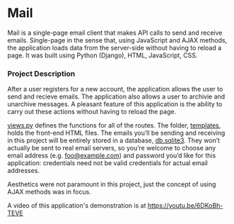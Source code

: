 # Mail
Mail is a single-page email client that makes API calls to send and receive emails. Single-page in the sense that, using
JavaScript and AJAX methods, the application loads data from the server-side without having to reload a page. It was built using Python (Django),
HTML, JavaScript, CSS.

### Project Description

After a user registers for a new account, the application allows the user to send and recieve emails. The application also allows a user to archivie
and unarchive messages. A pleasant feature of this application is the ability to carry out these actions without having to reload the page.

[views.py](/mail/views.py) defines the functions for all of the routes. The folder, [templates](/mail/templates), holds the front-end HTML files.
The emails you’ll be sending and receiving in this project will be entirely stored in a database, [db.sqlite3](/db.sqlite3). They won’t actually be
sent to real email servers, so you’re welcome to choose any email address (e.g. foo@example.com) and password you’d like for this application: credentials
need not be valid credentials for actual email addresses.

Aesthetics were not paramount in this project, just the concept of using AJAX methods was in focus.

A video of this application's demonstration is at https://youtu.be/6DKoBh-TEVE
